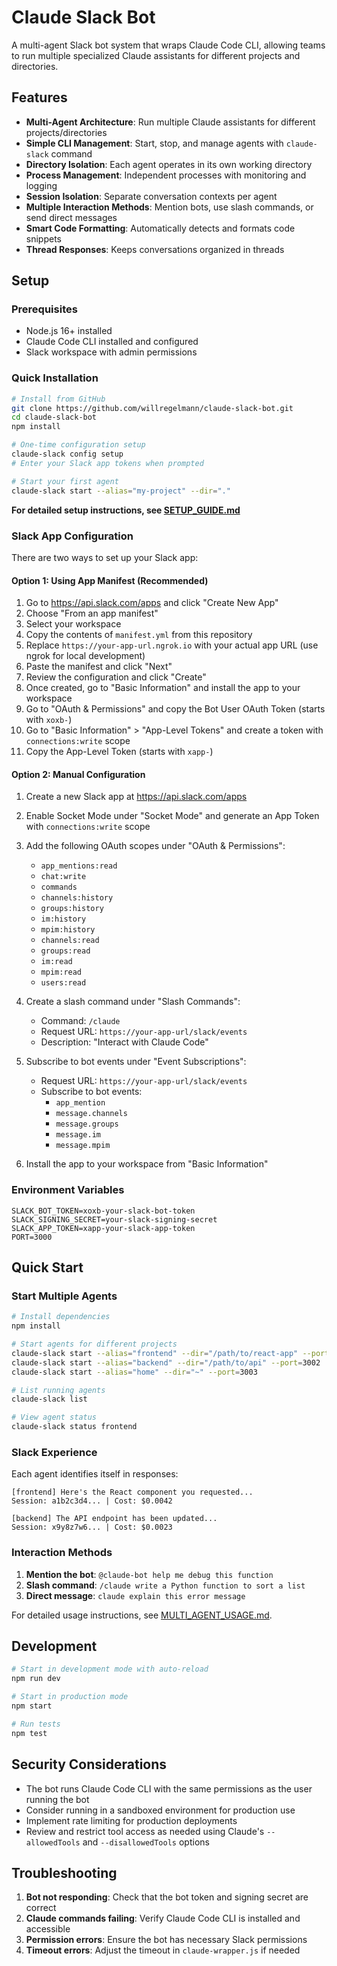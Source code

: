 # Claude Slack Bot

A multi-agent Slack bot system that wraps Claude Code CLI, allowing teams to run multiple specialized Claude assistants for different projects and directories.

## Features

- **Multi-Agent Architecture**: Run multiple Claude assistants for different projects/directories
- **Simple CLI Management**: Start, stop, and manage agents with `claude-slack` command
- **Directory Isolation**: Each agent operates in its own working directory
- **Process Management**: Independent processes with monitoring and logging
- **Session Isolation**: Separate conversation contexts per agent
- **Multiple Interaction Methods**: Mention bots, use slash commands, or send direct messages
- **Smart Code Formatting**: Automatically detects and formats code snippets
- **Thread Responses**: Keeps conversations organized in threads

## Setup

### Prerequisites

- Node.js 16+ installed
- Claude Code CLI installed and configured
- Slack workspace with admin permissions

### Quick Installation

```bash
# Install from GitHub
git clone https://github.com/willregelmann/claude-slack-bot.git
cd claude-slack-bot
npm install

# One-time configuration setup
claude-slack config setup
# Enter your Slack app tokens when prompted

# Start your first agent
claude-slack start --alias="my-project" --dir="."
```

**For detailed setup instructions, see [SETUP_GUIDE.md](SETUP_GUIDE.md)**

### Slack App Configuration

There are two ways to set up your Slack app:

#### Option 1: Using App Manifest (Recommended)

1. Go to https://api.slack.com/apps and click "Create New App"
2. Choose "From an app manifest"
3. Select your workspace
4. Copy the contents of `manifest.yml` from this repository
5. Replace `https://your-app-url.ngrok.io` with your actual app URL (use ngrok for local development)
6. Paste the manifest and click "Next"
7. Review the configuration and click "Create"
8. Once created, go to "Basic Information" and install the app to your workspace
9. Go to "OAuth & Permissions" and copy the Bot User OAuth Token (starts with `xoxb-`)
10. Go to "Basic Information" > "App-Level Tokens" and create a token with `connections:write` scope
11. Copy the App-Level Token (starts with `xapp-`)

#### Option 2: Manual Configuration

1. Create a new Slack app at https://api.slack.com/apps
2. Enable Socket Mode under "Socket Mode" and generate an App Token with `connections:write` scope
3. Add the following OAuth scopes under "OAuth & Permissions":
   - `app_mentions:read`
   - `chat:write`
   - `commands`
   - `channels:history`
   - `groups:history`
   - `im:history`
   - `mpim:history`
   - `channels:read`
   - `groups:read`
   - `im:read`
   - `mpim:read`
   - `users:read`

4. Create a slash command under "Slash Commands":
   - Command: `/claude`
   - Request URL: `https://your-app-url/slack/events`
   - Description: "Interact with Claude Code"

5. Subscribe to bot events under "Event Subscriptions":
   - Request URL: `https://your-app-url/slack/events`
   - Subscribe to bot events:
     - `app_mention`
     - `message.channels`
     - `message.groups`
     - `message.im`
     - `message.mpim`

6. Install the app to your workspace from "Basic Information"

### Environment Variables

```env
SLACK_BOT_TOKEN=xoxb-your-slack-bot-token
SLACK_SIGNING_SECRET=your-slack-signing-secret
SLACK_APP_TOKEN=xapp-your-slack-app-token
PORT=3000
```

## Quick Start

### Start Multiple Agents

```bash
# Install dependencies
npm install

# Start agents for different projects
claude-slack start --alias="frontend" --dir="/path/to/react-app" --port=3001
claude-slack start --alias="backend" --dir="/path/to/api" --port=3002
claude-slack start --alias="home" --dir="~" --port=3003

# List running agents
claude-slack list

# View agent status
claude-slack status frontend
```

### Slack Experience

Each agent identifies itself in responses:

```
[frontend] Here's the React component you requested...
Session: a1b2c3d4... | Cost: $0.0042

[backend] The API endpoint has been updated...
Session: x9y8z7w6... | Cost: $0.0023
```

### Interaction Methods

1. **Mention the bot**: `@claude-bot help me debug this function`
2. **Slash command**: `/claude write a Python function to sort a list`  
3. **Direct message**: `claude explain this error message`

For detailed usage instructions, see [MULTI_AGENT_USAGE.md](MULTI_AGENT_USAGE.md).

## Development

```bash
# Start in development mode with auto-reload
npm run dev

# Start in production mode
npm start

# Run tests
npm test
```

## Security Considerations

- The bot runs Claude Code CLI with the same permissions as the user running the bot
- Consider running in a sandboxed environment for production use
- Implement rate limiting for production deployments
- Review and restrict tool access as needed using Claude's `--allowedTools` and `--disallowedTools` options

## Troubleshooting

1. **Bot not responding**: Check that the bot token and signing secret are correct
2. **Claude commands failing**: Verify Claude Code CLI is installed and accessible
3. **Permission errors**: Ensure the bot has necessary Slack permissions
4. **Timeout errors**: Adjust the timeout in `claude-wrapper.js` if needed